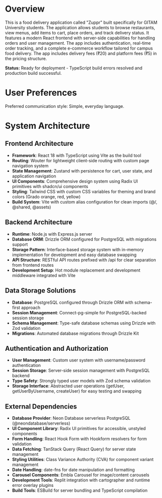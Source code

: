 # Overview

This is a food delivery application called "Zuppr" built specifically for GITAM University students. The application allows students to browse restaurants, view menus, add items to cart, place orders, and track delivery status. It features a modern React frontend with server-side capabilities for handling orders and user management. The app includes authentication, real-time order tracking, and a complete e-commerce workflow tailored for campus food delivery. The app includes delivery fees (₹20) and platform fees (₹5) in the pricing structure.

**Status:** Ready for deployment - TypeScript build errors resolved and production build successful.

# User Preferences

Preferred communication style: Simple, everyday language.

# System Architecture

## Frontend Architecture
- **Framework**: React 18 with TypeScript using Vite as the build tool
- **Routing**: Wouter for lightweight client-side routing with custom page navigation system
- **State Management**: Zustand with persistence for cart, user state, and application navigation
- **UI Components**: Comprehensive design system using Radix UI primitives with shadcn/ui components
- **Styling**: Tailwind CSS with custom CSS variables for theming and brand colors (Grado orange, red, yellow)
- **Build System**: Vite with custom alias configuration for clean imports (@/, @shared, @assets)

## Backend Architecture
- **Runtime**: Node.js with Express.js server
- **Database ORM**: Drizzle ORM configured for PostgreSQL with migrations support
- **Storage Pattern**: Interface-based storage system with in-memory implementation for development and easy database swapping
- **API Structure**: RESTful API routes prefixed with /api for clear separation from frontend routes
- **Development Setup**: Hot module replacement and development middleware integrated with Vite

## Data Storage Solutions
- **Database**: PostgreSQL configured through Drizzle ORM with schema-first approach
- **Session Management**: Connect-pg-simple for PostgreSQL-backed session storage
- **Schema Management**: Type-safe database schemas using Drizzle with Zod validation
- **Migrations**: Automated database migrations through Drizzle Kit

## Authentication and Authorization
- **User Management**: Custom user system with username/password authentication
- **Session Storage**: Server-side session management with PostgreSQL backend
- **Type Safety**: Strongly typed user models with Zod schema validation
- **Storage Interface**: Abstracted user operations (getUser, getUserByUsername, createUser) for easy testing and swapping

## External Dependencies
- **Database Provider**: Neon Database serverless PostgreSQL (@neondatabase/serverless)
- **UI Component Library**: Radix UI primitives for accessible, unstyled components
- **Form Handling**: React Hook Form with Hookform resolvers for form validation
- **Data Fetching**: TanStack Query (React Query) for server state management
- **Styling Utilities**: Class Variance Authority (CVA) for component variant management
- **Date Handling**: date-fns for date manipulation and formatting
- **Carousel Components**: Embla Carousel for image/content carousels
- **Development Tools**: Replit integration with cartographer and runtime error overlay plugins
- **Build Tools**: ESBuild for server bundling and TypeScript compilation